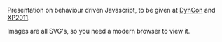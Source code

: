 Presentation on behaviour driven Javascript, to be given at [DynCon][1] and
[XP2011][2]. 

Images are all SVG's, so you need a modern browser to view it.

[1]: http://swdc-central.com/dyncon2011
[2]: http://xp2011.org/

